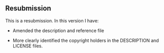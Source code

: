## Resubmission
This is a resubmission. In this version I have:

* Amended the description and reference file

* More clearly identified the copyright holders in the DESCRIPTION
  and LICENSE files.